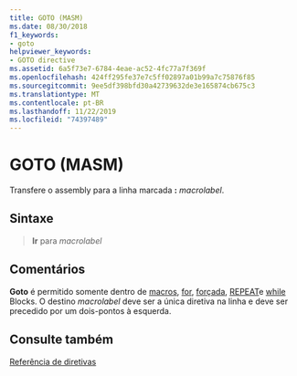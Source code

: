 ```yaml
---
title: GOTO (MASM)
ms.date: 08/30/2018
f1_keywords:
- goto
helpviewer_keywords:
- GOTO directive
ms.assetid: 6a5f73e7-6784-4eae-ac52-4fc77a7f369f
ms.openlocfilehash: 424ff295fe37e7c5ff02897a01b99a7c75876f85
ms.sourcegitcommit: 9ee5df398bfd30a42739632de3e165874cb675c3
ms.translationtype: MT
ms.contentlocale: pt-BR
ms.lasthandoff: 11/22/2019
ms.locfileid: "74397489"
---
```

# <a name="goto-masm"></a>GOTO (MASM)

Transfere o assembly para a linha marcada **:** _macrolabel_.

## <a name="syntax"></a>Sintaxe

> **Ir** para *macrolabel*

## <a name="remarks"></a>Comentários

**Goto** é permitido somente dentro de [macros](macro.md), [for](for-masm.md), [forçada](forc.md), [REPEAT](repeat.md)e [while](while-masm.md) Blocks. O destino *macrolabel* deve ser a única diretiva na linha e deve ser precedido por um dois-pontos à esquerda.

## <a name="see-also"></a>Consulte também

[Referência de diretivas](directives-reference.md)
